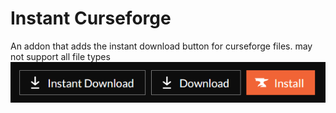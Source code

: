 # Instant Curseforge

An addon that adds the instant download button for curseforge files. may not support all file types
![Buttons](button.png)
